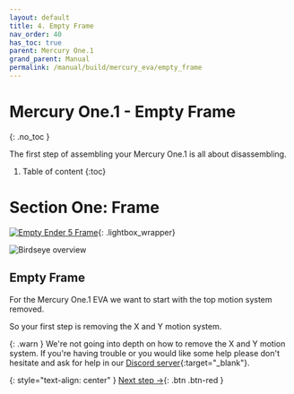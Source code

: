 ```yaml
---
layout: default
title: 4. Empty Frame
nav_order: 40
has_toc: true
parent: Mercury One.1
grand_parent: Manual
permalink: /manual/build/mercury_eva/empty_frame
---
```


# Mercury One.1 - Empty Frame
{: .no_toc }

The first step of assembling your Mercury One.1 is all about disassembling.

1. Table of content
{:toc}

# Section One: Frame

[![Empty Ender 5 Frame](../../../assets/images/instructions/empty_frame.png)](#lightbox__item_1){: .lightbox_wrapper}


<div onclick="location.href='#section-one-frame';" id="lightbox__item_1"  class="lightbox__item" style="background-image: none;">
    <div class="lightbox__content">
    <div class="lightbox__titlebar"></div>
        <a href="#section-one-frame" class="close"></a>
        <img src="../../../assets/images/instructions/empty_frame.png" alt="Birdseye overview">
    </div>
</div>

## Empty Frame

For the Mercury One.1 EVA we want to start with the top motion system removed.

So your first step is removing the X and Y motion system.

{: .warn }
We're not going into depth on how to remove the X and Y motion system.
If you're having trouble or you would like some help please don't hesitate and ask for help in our [Discord server](https://discord.com/invite/gzJP2s8){:target="_blank"}.

{: style="text-align: center" }
<span class="fs-8">
[Next step &rarr;](/manual/build/mercury_eva/sanding_dowel_pins){: .btn .btn-red }
</span>